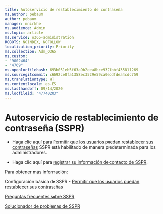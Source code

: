 ```yaml
---
title: Autoservicio de restablecimiento de contraseña
ms.author: pebaum
author: pebaum
manager: mnirkhe
ms.audience: Admin
ms.topic: article
ms.service: o365-administration
ROBOTS: NOINDEX, NOFOLLOW
localization_priority: Priority
ms.collection: Adm_O365
ms.custom:
- "9002464"
- "4769"
ms.openlocfilehash: 693b051eb5f63a9b2eea8bce9321bbf435811269
ms.sourcegitcommit: c6692ce0fa1358ec3529e59ca0ecdfdea4cdc759
ms.translationtype: HT
ms.contentlocale: es-ES
ms.lasthandoff: 09/14/2020
ms.locfileid: "47740203"
---
```

# <a name="self-service-password-reset-sspr"></a>Autoservicio de restablecimiento de contraseña (SSPR)

- Haga clic aquí para [Permitir que los usuarios puedan restablecer sus contraseñas](https://admin.microsoft.com/Adminportal/Home#/featureexplorer/security/Sspr)  SSPR está habilitado de manera predeterminada para los administradores.

- Haga clic aquí para [registrar su información de contacto de SSPR](https://go.microsoft.com/fwlink/?linkid=849451).

Para obtener más información:

Configuración básica de SSPR - [Permitir que los usuarios puedan restablecer sus contraseñas](https://docs.microsoft.com/microsoft-365/admin/add-users/let-users-reset-passwords?view=o365-worldwide)

[Preguntas frecuentes sobre SSPR](https://docs.microsoft.com/azure/active-directory/authentication/active-directory-passwords-faq)

[Solucionador de problemas de SSPR](https://docs.microsoft.com/azure/active-directory/authentication/active-directory-passwords-troubleshoot)
